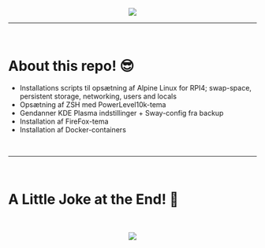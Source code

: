 <p align="center">
  <img src="https://media.giphy.com/media/2jMtpIi8mhE8ctiMtK/giphy.gif">
</p>
<hr>
<Br>
<h1>About this repo! 😎</h1>

- Installations scripts til opsætning af Alpine Linux for RPI4; swap-space, persistent storage, networking, users and locals
- Opsætning af ZSH med PowerLevel10k-tema
- Gendanner KDE Plasma indstillinger + Sway-config fra backup
- Installation af FireFox-tema
- Installation af Docker-containers
  

<Br>
<hr>
<Br>
<h1>A Little Joke at the End! 🤣</h1>
<Br>

<p align="center">
  <img src="https://media.giphy.com/media/zqTOkUhWIGC3DaFo4j/giphy.gif"/>
